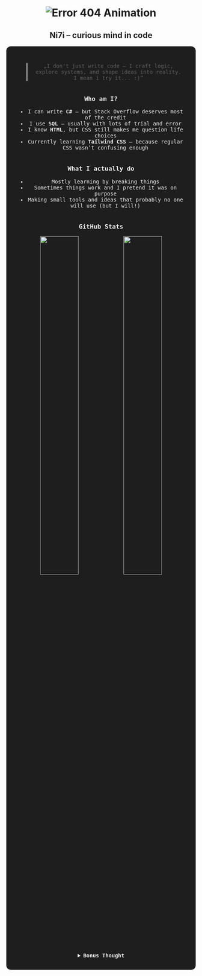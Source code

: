 <h1 align="center">
  <img src="https://readme-typing-svg.demolab.com?font=Fira+Code&size=30&duration=2000&pause=800&color=FF3C3C&center=true&vCenter=true&width=500&lines=ERROR+404" alt="Error 404 Animation" />
</h1>

<div align="center">
  <h2>Ni7i – curious mind in code</h2>
</div>

<div align="center" style="max-width: 800px; margin: auto; background-color: #1e1e1e; color: #f0f0f0; padding: 30px; border-radius: 12px; box-shadow: 0 0 15px rgba(255, 255, 255, 0.1); font-family: 'Fira Code', monospace;">

<blockquote>
  „I don't just write code – I craft logic, explore systems, and shape ideas into reality. I mean i try it... :)“
</blockquote>

---

### Who am I?

- I can write <strong>C#</strong> – but Stack Overflow deserves most of the credit  
- I use <strong>SQL</strong> – usually with lots of trial and error  
- I know <strong>HTML</strong>, but CSS still makes me question life choices  
- Currently learning <strong>Tailwind CSS</strong> – because regular CSS wasn’t confusing enough

---

### What I actually do

- Mostly learning by breaking things  
- Sometimes things work and I pretend it was on purpose  
- Making small tools and ideas that probably no one will use (but I will!)

---

### GitHub Stats

<div align="center">
  <img src="https://github-readme-stats.vercel.app/api?username=Ni7i&show_icons=true&theme=tokyonight&hide_title=true" width="48%" />
  <img src="https://github-readme-stats.vercel.app/api/top-langs/?username=Ni7i&layout=compact&theme=tokyonight" width="48%" />
</div>

---

<details>
  <summary><strong>Bonus Thought</strong></summary>
  <p><i>
    PS: I'm not a big fan of those typical README layouts.  
    You're still reading? That tells me something about you too. thx
  </i></p>
</details>

</div>
